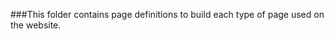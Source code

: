 <!--DESC Page Build Definitions-->

###This folder contains page definitions to build each type of page used on the website.<br />